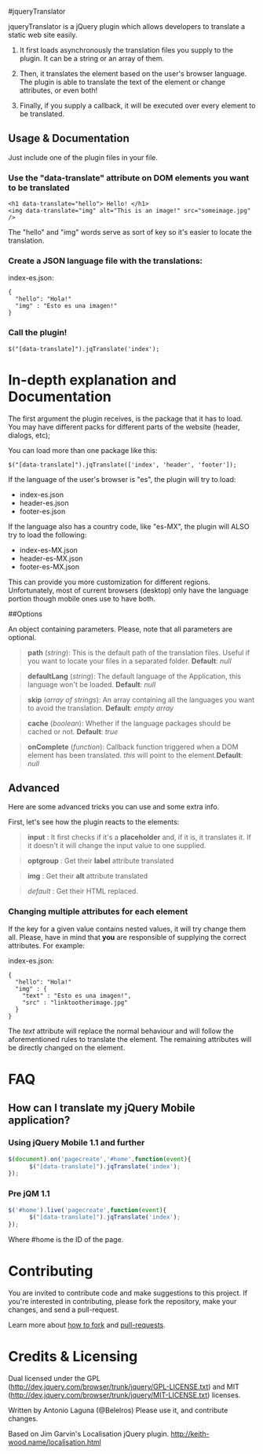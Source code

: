 #jqueryTranslator

jqueryTranslator is a jQuery plugin which allows developers to translate a static web site easily. 

1.   It first loads asynchronously the translation files you supply to the plugin. It can be a string or an array of them.

1.   Then, it translates the element based on the user's browser language. The plugin is able to translate the text of the element or change attributes, or even both!

1.   Finally, if you supply a callback, it will be executed over every element to be translated.

## Usage & Documentation

Just include one of the plugin files in your file. 

### Use the "data-translate" attribute on DOM elements you want to be translated

    <h1 data-translate="hello"> Hello! </h1>
    <img data-translate="img" alt="This is an image!" src="someimage.jpg" />

The "hello" and "img" words serve as sort of key so it's easier to locate the translation.

### Create a JSON language file with the translations:

index-es.json:

    {
      "hello": "Hola!"
      "img" : "Esto es una imagen!"
    }
    
### Call the plugin!

    $("[data-translate]").jqTranslate('index');
    
# In-depth explanation and Documentation

The first argument the plugin receives, is the package that it has to load. You may have different packs for different parts of the website (header, dialogs, etc);

You can load more than one package like this:

    $("[data-translate]").jqTranslate(['index', 'header', 'footer']);

If the language of the user's browser is "es", the plugin will try to load:

* index-es.json
* header-es.json
* footer-es.json

If the language also has a country code, like "es-MX", the plugin will ALSO try to load the following:

* index-es-MX.json
* header-es-MX.json
* footer-es-MX.json

This can provide you more customization for different regions. Unfortunately, most of current browsers (desktop) only have the language portion though mobile ones use to have both.

##Options

An object containing parameters. Please, note that all parameters are optional. 

>  **path** (*string*): This is the default path of the translation files. Useful if you want to locate your files in a separated folder. **Default**: *null*  

> **defaultLang** (*string*): The default language of the Application, this language won't be loaded. **Default**: *null*

> **skip**	(*array of strings*):  An array containing all the languages you want to avoid the translation. **Default**: *empty array*

> **cache** (*boolean*): Whether if the language packages should be cached or not. **Default**: *true*

> **onComplete** (*function*): Callback function triggered when a DOM element has been translated. *this* will point to the element.**Default**: *null*

## Advanced

Here are some advanced tricks you can use and some extra info.

First, let's see how the plugin reacts to the elements:

>  **input** : It first checks if it's a **placeholder** and, if it is, it translates it. If it doesn't it will change the input value to one supplied. 

>  **optgroup** : Get their **label** attribute translated

>  **img** : Get their **alt** attribute translated

>  *default* : Get their HTML replaced.

### Changing multiple attributes for each element

If the key for a given value contains nested values, it will try change them all. Please, have in mind that **you** are responsible of supplying the correct attributes. For example:

index-es.json:

    {
      "hello": "Hola!"
      "img" : {
      	"text" : "Esto es una imagen!",
      	"src" : "linktootherimage.jpg"
      }
    }

The *text* attribute will replace the normal behaviour and will follow the aforementioned rules to translate the element. The remaining attributes will be directly changed on the element.

# FAQ

## How can I translate my jQuery Mobile application?

### Using jQuery Mobile 1.1 and further

```javascript
$(document).on('pagecreate','#home',function(event){
      $("[data-translate]").jqTranslate('index');
});
```
### Pre jQM 1.1

```javascript
$('#home').live('pagecreate',function(event){
      $("[data-translate]").jqTranslate('index');
});
```

Where #home is the ID of the page.

# Contributing

You are invited to contribute code and make suggestions to this project. If you're interested in contributing, please fork the repository, make your changes, and send a pull-request.

Learn more about [how to fork](http://help.github.com/fork-a-repo/) and
[pull-requests](http://help.github.com/pull-requests/).

# Credits & Licensing

Dual licensed under the GPL (http://dev.jquery.com/browser/trunk/jquery/GPL-LICENSE.txt) and MIT (http://dev.jquery.com/browser/trunk/jquery/MIT-LICENSE.txt) licenses.

Written by Antonio Laguna (@Belelros)
Please use it, and contribute changes.

Based on Jim Garvin's Localisation jQuery plugin.
http://keith-wood.name/localisation.html
